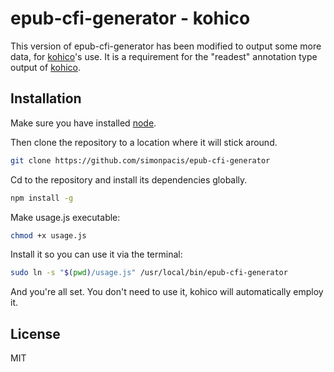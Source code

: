 # epub-cfi-generator - kohico

This version of epub-cfi-generator has been modified to output some more data, for [kohico](https://github.com/simonpacis/kohico)'s use. It is a requirement for the "readest" annotation type output of [kohico](https://github.com/simonpacis/kohico).

## Installation
Make sure you have installed [node](https://nodejs.org). 
 
Then clone the repository to a location where it will stick around.
```sh
git clone https://github.com/simonpacis/epub-cfi-generator
```
 
Cd to the repository and install its dependencies globally.

```sh
npm install -g
```

Make usage.js executable: 
```sh
chmod +x usage.js
```

Install it so you can use it via the terminal:
```sh
sudo ln -s "$(pwd)/usage.js" /usr/local/bin/epub-cfi-generator
```

And you're all set. You don't need to use it, kohico will automatically employ it.

License
----
MIT
